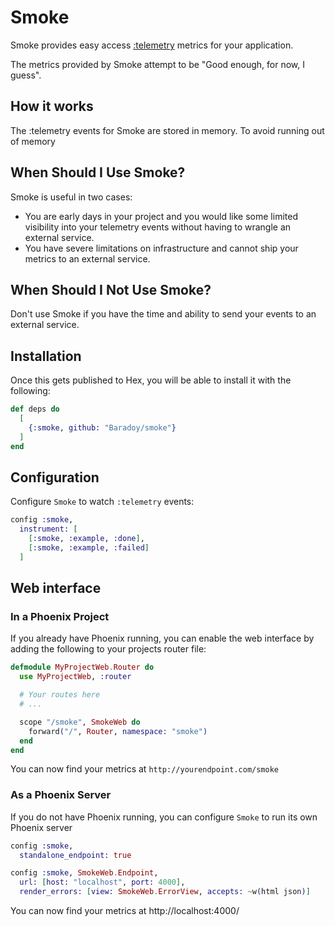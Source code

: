 # Smoke

Smoke provides easy access [:telemetry](https://github.com/beam-telemetry/telemetry) metrics for your application.

The metrics provided by Smoke attempt to be "Good enough, for now, I guess". 

## How it works

The :telemetry events for Smoke are stored in memory. To avoid running out of memory 


## When Should I Use Smoke? 

Smoke is useful in two cases: 

- You are early days in your project and you would like some limited visibility into your telemetry events without having to wrangle an external service. 
- You have severe limitations on infrastructure and cannot ship your metrics to an external service. 

## When Should I Not Use Smoke? 

Don't use Smoke if you have the time and ability to send your events to an external service. 

## Installation

Once this gets published to Hex, you will be able to install it with the following:

```elixir
def deps do
  [
    {:smoke, github: "Baradoy/smoke"}
  ]
end
```

## Configuration 

Configure `Smoke` to watch `:telemetry` events:

```elixir
config :smoke,
  instrument: [
    [:smoke, :example, :done], 
    [:smoke, :example, :failed]
  ]
```

## Web interface

### In a Phoenix Project

If you already have Phoenix running, you can enable the web interface by adding the following to your projects router file: 

```elixir
defmodule MyProjectWeb.Router do
  use MyProjectWeb, :router

  # Your routes here
  # ...

  scope "/smoke", SmokeWeb do
    forward("/", Router, namespace: "smoke")
  end
end
```

You can now find your metrics at `http://yourendpoint.com/smoke`

### As a Phoenix Server

If you do not have Phoenix running, you can configure `Smoke` to run its own Phoenix server

```elixir
config :smoke,  
  standalone_endpoint: true

config :smoke, SmokeWeb.Endpoint,
  url: [host: "localhost", port: 4000],
  render_errors: [view: SmokeWeb.ErrorView, accepts: ~w(html json)]
```

You can now find your metrics at http://localhost:4000/
